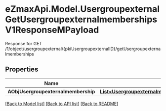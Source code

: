 # eZmaxApi.Model.UsergroupexternalGetUsergroupexternalmembershipsV1ResponseMPayload
Response for GET /1/object/usergroupexternal/{pkiUsergroupexternalID}/getUsergroupexternalmemberships

## Properties

Name | Type | Description | Notes
------------ | ------------- | ------------- | -------------
**AObjUsergroupexternalmembership** | [**List&lt;UsergroupexternalmembershipResponseCompound&gt;**](UsergroupexternalmembershipResponseCompound.md) |  | 

[[Back to Model list]](../README.md#documentation-for-models) [[Back to API list]](../README.md#documentation-for-api-endpoints) [[Back to README]](../README.md)

